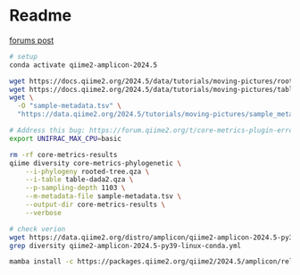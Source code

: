 # Readme

[forums post](https://forum.qiime2.org/t/moving-picture-tutorial-issues-when-running-the-core-metrics-phylogeny-pipeline-in-diversity-plugin/30668)

```sh
# setup
conda activate qiime2-amplicon-2024.5

wget https://docs.qiime2.org/2024.5/data/tutorials/moving-pictures/rooted-tree.qza
wget https://docs.qiime2.org/2024.5/data/tutorials/moving-pictures/table-dada2.qza
wget \
  -O "sample-metadata.tsv" \
  "https://data.qiime2.org/2024.5/tutorials/moving-pictures/sample_metadata.tsv"

```

```sh
# Address this bug: https://forum.qiime2.org/t/core-metrics-plugin-error-from-diversity/29402/7
export UNIFRAC_MAX_CPU=basic

rm -rf core-metrics-results
qiime diversity core-metrics-phylogenetic \
    --i-phylogeny rooted-tree.qza \
    --i-table table-dada2.qza \
    --p-sampling-depth 1103 \
    --m-metadata-file sample-metadata.tsv \
    --output-dir core-metrics-results \
    --verbose
```

```sh
# check verion
wget https://data.qiime2.org/distro/amplicon/qiime2-amplicon-2024.5-py39-linux-conda.yml
grep diversity qiime2-amplicon-2024.5-py39-linux-conda.yml

mamba install -c https://packages.qiime2.org/qiime2/2024.5/amplicon/released q2-diversity=2024.5.0
```
